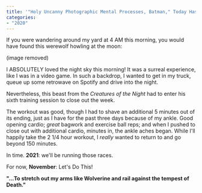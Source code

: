 ```yaml
---
title: '"Holy Uncanny Photographic Mental Processes, Batman," Today Has a <em>Halloween Theme!</em>'
categories:
- "2020"
---
```


If you were wandering around my yard at 4 AM this morning, you would have found this werewolf howling at the moon:

(image removed)

I ABSOLUTELY loved the night sky this morning!   It was a surreal experience, like I was in a video game.  In such a backdrop, I wanted to get in my truck, queue up some retrowave on Spotify and drive into the night.

Nevertheless, this beast from the *Creatures of the Night* had to enter his sixth training session to close out the week.   

The workout was good, though I had to shave an additional 5 minutes out of its ending, just as I have for the past three days because of my ankle.  Good opening cardio; *great* bagwork and exercise ball reps; and when I pushed to close out with additional cardio, minutes in, the ankle aches began.  While I'll happily take the 2 1/4 hour workout, I *really* wanted to return to and go beyond 150 minutes.

In time.  **2021**: we'll be running those races.

For now, **November**:  Let's Do This!

**"...To stretch out my arms like Wolverine and rail against the tempest of Death."**

